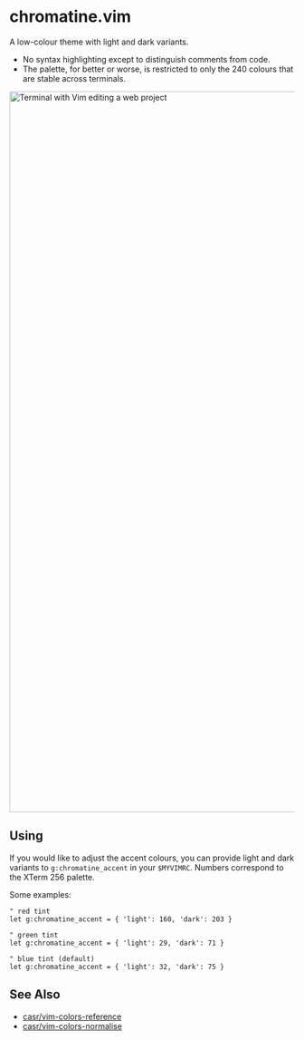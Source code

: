 chromatine.vim
==============

A low-colour theme with light and dark variants.

  - No syntax highlighting except to distinguish comments from code.
  - The palette, for better or worse, is restricted to only the 240
    colours that are stable across terminals.

<picture>
  <source srcset="https://user-images.githubusercontent.com/566719/189227741-1b8d5e40-facf-4bfa-9fd1-5dbbbed99023.png"
          media="(prefers-color-scheme: light)">
  <source srcset="https://user-images.githubusercontent.com/566719/189227740-1353464b-3025-4fff-9928-cdc888f203e3.png"
          media="(prefers-color-scheme: dark)">
  <img width="1272" alt="Terminal with Vim editing a web project" src="https://user-images.githubusercontent.com/566719/189227734-bf0a033a-1818-4487-adee-083f8b6c00f4.png">
</picture>


Using
-----

If you would like to adjust the accent colours, you can provide light
and dark variants to `g:chromatine_accent` in your `$MYVIMRC`. Numbers
correspond to the XTerm 256 palette.

Some examples:

```vim
" red tint
let g:chromatine_accent = { 'light': 160, 'dark': 203 }

" green tint
let g:chromatine_accent = { 'light': 29, 'dark': 71 }

" blue tint (default)
let g:chromatine_accent = { 'light': 32, 'dark': 75 }
```


See Also
--------

  - [casr/vim-colors-reference](https://github.com/casr/vim-colors-reference)
  - [casr/vim-colors-normalise](https://github.com/casr/vim-colors-normalise)
